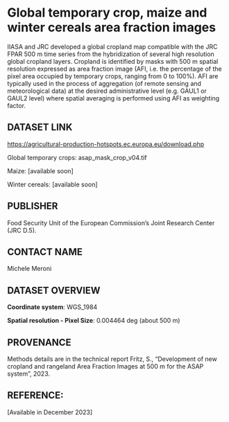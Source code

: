 # Global temporary crop, maize and winter cereals area fraction images
IIASA and JRC developed a global cropland map compatible with the JRC FPAR 500 m time series from the hybridization of several high resolution global cropland layers. Cropland is identified by masks with 500 m spatial resolution expressed as area fraction image (AFI, i.e. the percentage of the pixel area occupied by temporary crops, ranging from 0 to 100%). AFI are typically used in the process of aggregation (of remote sensing and meteorological data) at the desired administrative level (e.g. GAUL1 or GAUL2 level) where spatial averaging is performed using AFI as weighting factor.

## DATASET LINK
https://agricultural-production-hotspots.ec.europa.eu/download.php

Global temporary crops: asap_mask_crop_v04.tif

Maize: [available soon]

Winter cereals: [available soon]

## PUBLISHER
Food Security Unit of the European Commission’s Joint Research Center (JRC D.5).

## CONTACT NAME
Michele Meroni

## DATASET OVERVIEW
**Coordinate system**: WGS_1984

**Spatial resolution - Pixel Size**: 0.004464 deg (about 500 m)

## PROVENANCE
Methods details are in the technical report Fritz, S., “Development of new cropland and rangeland Area Fraction Images at 500 m for the ASAP system”, 2023.

## REFERENCE: 
[Available in December 2023]